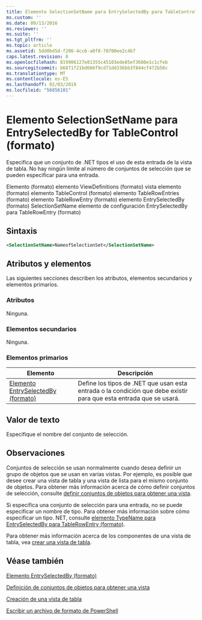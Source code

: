 ```yaml
---
title: Elemento SelectionSetName para EntrySelectedBy para TableControl (formato) | Microsoft Docs
ms.custom: ''
ms.date: 09/13/2016
ms.reviewer: ''
ms.suite: ''
ms.tgt_pltfrm: ''
ms.topic: article
ms.assetid: 5dd0bd5d-f206-4cc6-a0f8-70700ee2c4b7
caps.latest.revision: 8
ms.openlocfilehash: 819906127e81355c45103ede85ef3608e1c1cfeb
ms.sourcegitcommit: b6871f21bd666f9cd71dd336bb3f844cf472b56c
ms.translationtype: MT
ms.contentlocale: es-ES
ms.lasthandoff: 02/03/2019
ms.locfileid: "56856101"
---
```

# <a name="selectionsetname-element-for-entryselectedby-for-tablecontrol-format"></a>Elemento SelectionSetName para EntrySelectedBy for TableControl (formato)

Especifica que un conjunto de .NET tipos el uso de esta entrada de la vista de tabla. No hay ningún límite al número de conjuntos de selección que se pueden especificar para una entrada.

Elemento (formato) elemento ViewDefinitions (formato) vista elemento (formato) elemento TableControl (formato) elemento TableRowEntries (formato) elemento TableRowEntry (formato) elemento EntrySelectedBy (formato) SelectionSetName elemento de configuración EntrySelectedBy para TableRowEntry (formato)

## <a name="syntax"></a>Sintaxis

```xml
<SelectionSetName>NameofSelectionSet</SelectionSetName>
```

## <a name="attributes-and-elements"></a>Atributos y elementos

Las siguientes secciones describen los atributos, elementos secundarios y elementos primarios.

### <a name="attributes"></a>Atributos

Ninguna.

### <a name="child-elements"></a>Elementos secundarios

Ninguna.

### <a name="parent-elements"></a>Elementos primarios

|Elemento|Descripción|
|-------------|-----------------|
|[Elemento EntrySelectedBy (formato)](./entryselectedby-element-for-tablerowentry-for-tablecontrol-format.md)|Define los tipos de .NET que usan esta entrada o la condición que debe existir para que esta entrada que se usará.|

## <a name="text-value"></a>Valor de texto

Especifique el nombre del conjunto de selección.

## <a name="remarks"></a>Observaciones

Conjuntos de selección se usan normalmente cuando desea definir un grupo de objetos que se usan en varias vistas. Por ejemplo, es posible que desee crear una vista de tabla y una vista de lista para el mismo conjunto de objetos. Para obtener más información acerca de cómo definir conjuntos de selección, consulte [definir conjuntos de objetos para obtener una vista](./defining-selection-sets.md).

Si especifica una conjunto de selección para una entrada, no se puede especificar un nombre de tipo. Para obtener más información sobre cómo especificar un tipo. NET, consulte [elemento TypeName para EntrySelectedBy para TableRowEntry (formato)](./typename-element-for-entryselectedby-for-tablecontrol-format.md).

Para obtener más información acerca de los componentes de una vista de tabla, vea [crear una vista de tabla](./creating-a-table-view.md).

## <a name="see-also"></a>Véase también

[Elemento EntrySelectedBy (formato)](./entryselectedby-element-for-tablerowentry-for-tablecontrol-format.md)

[Definición de conjuntos de objetos para obtener una vista](./defining-selection-sets.md)

[Creación de una vista de tabla](./creating-a-table-view.md)

[Escribir un archivo de formato de PowerShell](./writing-a-powershell-formatting-file.md)
